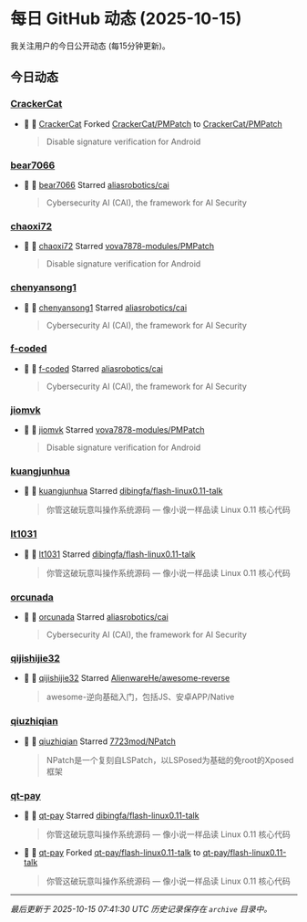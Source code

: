 # 每日 GitHub 动态 (2025-10-15)

我关注用户的今日公开动态 (每15分钟更新)。

## 今日动态

### [CrackerCat](https://github.com/CrackerCat)
- 🍴 👤 [CrackerCat](https://github.com/CrackerCat) Forked [CrackerCat/PMPatch](https://github.com/CrackerCat/PMPatch) to [CrackerCat/PMPatch](https://github.com/CrackerCat/PMPatch)
  > Disable signature verification for Android

### [bear7066](https://github.com/bear7066)
- 🌟 👤 [bear7066](https://github.com/bear7066) Starred [aliasrobotics/cai](https://github.com/aliasrobotics/cai)
  > Cybersecurity AI (CAI), the framework for AI Security

### [chaoxi72](https://github.com/chaoxi72)
- 🌟 👤 [chaoxi72](https://github.com/chaoxi72) Starred [vova7878-modules/PMPatch](https://github.com/vova7878-modules/PMPatch)
  > Disable signature verification for Android

### [chenyansong1](https://github.com/chenyansong1)
- 🌟 👤 [chenyansong1](https://github.com/chenyansong1) Starred [aliasrobotics/cai](https://github.com/aliasrobotics/cai)
  > Cybersecurity AI (CAI), the framework for AI Security

### [f-coded](https://github.com/f-coded)
- 🌟 👤 [f-coded](https://github.com/f-coded) Starred [aliasrobotics/cai](https://github.com/aliasrobotics/cai)
  > Cybersecurity AI (CAI), the framework for AI Security

### [jiomvk](https://github.com/jiomvk)
- 🌟 👤 [jiomvk](https://github.com/jiomvk) Starred [vova7878-modules/PMPatch](https://github.com/vova7878-modules/PMPatch)
  > Disable signature verification for Android

### [kuangjunhua](https://github.com/kuangjunhua)
- 🌟 👤 [kuangjunhua](https://github.com/kuangjunhua) Starred [dibingfa/flash-linux0.11-talk](https://github.com/dibingfa/flash-linux0.11-talk)
  > 你管这破玩意叫操作系统源码 — 像小说一样品读 Linux 0.11 核心代码

### [lt1031](https://github.com/lt1031)
- 🌟 👤 [lt1031](https://github.com/lt1031) Starred [dibingfa/flash-linux0.11-talk](https://github.com/dibingfa/flash-linux0.11-talk)
  > 你管这破玩意叫操作系统源码 — 像小说一样品读 Linux 0.11 核心代码

### [orcunada](https://github.com/orcunada)
- 🌟 👤 [orcunada](https://github.com/orcunada) Starred [aliasrobotics/cai](https://github.com/aliasrobotics/cai)
  > Cybersecurity AI (CAI), the framework for AI Security

### [qijishijie32](https://github.com/qijishijie32)
- 🌟 👤 [qijishijie32](https://github.com/qijishijie32) Starred [AlienwareHe/awesome-reverse](https://github.com/AlienwareHe/awesome-reverse)
  > awesome-逆向基础入门，包括JS、安卓APP/Native

### [qiuzhiqian](https://github.com/qiuzhiqian)
- 🌟 👤 [qiuzhiqian](https://github.com/qiuzhiqian) Starred [7723mod/NPatch](https://github.com/7723mod/NPatch)
  > NPatch是一个复刻自LSPatch，以LSPosed为基础的免root的Xposed框架

### [qt-pay](https://github.com/qt-pay)
- 🌟 👤 [qt-pay](https://github.com/qt-pay) Starred [dibingfa/flash-linux0.11-talk](https://github.com/dibingfa/flash-linux0.11-talk)
  > 你管这破玩意叫操作系统源码 — 像小说一样品读 Linux 0.11 核心代码
- 🍴 👤 [qt-pay](https://github.com/qt-pay) Forked [qt-pay/flash-linux0.11-talk](https://github.com/qt-pay/flash-linux0.11-talk) to [qt-pay/flash-linux0.11-talk](https://github.com/qt-pay/flash-linux0.11-talk)
  > 你管这破玩意叫操作系统源码 — 像小说一样品读 Linux 0.11 核心代码


---
*最后更新于 2025-10-15 07:41:30 UTC*
*历史记录保存在 `archive` 目录中。*
